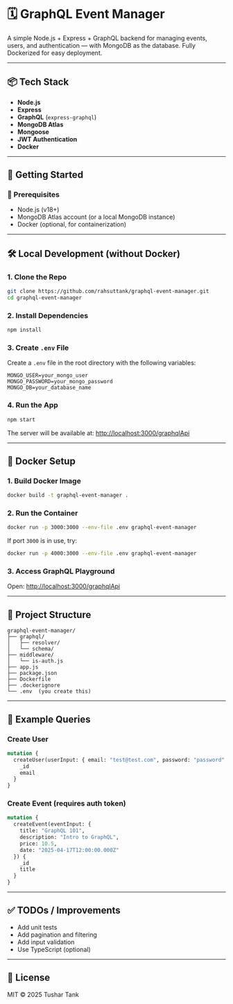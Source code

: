 # 🗓️ GraphQL Event Manager

A simple Node.js + Express + GraphQL backend for managing events, users, and authentication — with MongoDB as the database. Fully Dockerized for easy deployment.

---

## 📦 Tech Stack

- **Node.js**
- **Express**
- **GraphQL** (`express-graphql`)
- **MongoDB Atlas**
- **Mongoose**
- **JWT Authentication**
- **Docker**

---

## 🚀 Getting Started

### 🔧 Prerequisites

- Node.js (v18+)
- MongoDB Atlas account (or a local MongoDB instance)
- Docker (optional, for containerization)

---

## 🛠️ Local Development (without Docker)

### 1. Clone the Repo

```bash
git clone https://github.com/rahsuttank/graphql-event-manager.git
cd graphql-event-manager
```

### 2. Install Dependencies

```bash
npm install
```

### 3. Create `.env` File

Create a `.env` file in the root directory with the following variables:

```env
MONGO_USER=your_mongo_user
MONGO_PASSWORD=your_mongo_password
MONGO_DB=your_database_name
```

### 4. Run the App

```bash
npm start
```

The server will be available at: [http://localhost:3000/graphqlApi](http://localhost:3000/graphqlApi)

---

## 🐳 Docker Setup

### 1. Build Docker Image

```bash
docker build -t graphql-event-manager .
```

### 2. Run the Container

```bash
docker run -p 3000:3000 --env-file .env graphql-event-manager
```

If port `3000` is in use, try:

```bash
docker run -p 4000:3000 --env-file .env graphql-event-manager
```

### 3. Access GraphQL Playground

Open: [http://localhost:3000/graphqlApi](http://localhost:3000/graphqlApi)

---

## 📁 Project Structure

```
graphql-event-manager/
├── graphql/
│   ├── resolver/
│   └── schema/
├── middleware/
│   └── is-auth.js
├── app.js
├── package.json
├── Dockerfile
├── .dockerignore
└── .env  (you create this)
```

---

## 🧪 Example Queries

### Create User

```graphql
mutation {
  createUser(userInput: { email: "test@test.com", password: "password" }) {
    _id
    email
  }
}
```

### Create Event (requires auth token)

```graphql
mutation {
  createEvent(eventInput: {
    title: "GraphQL 101",
    description: "Intro to GraphQL",
    price: 10.5,
    date: "2025-04-17T12:00:00.000Z"
  }) {
    _id
    title
  }
}
```

---

## ✅ TODOs / Improvements

- Add unit tests
- Add pagination and filtering
- Add input validation
- Use TypeScript (optional)

---

## 🧾 License

MIT © 2025 Tushar Tank
